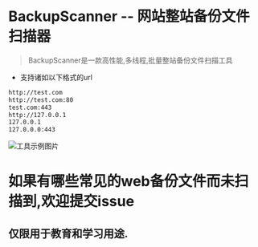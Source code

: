 # BackupScanner -- 网站整站备份文件扫描器

> BackupScanner是一款高性能,多线程,批量整站备份文件扫描工具

* 支持诸如以下格式的url
```bash
http://test.com
http://test.com:80
test.com:443
http://127.0.0.1
127.0.0.1
127.0.0.0:443
```


![工具示例图片](https://raw.githubusercontent.com/weepsafe/BackupScanner/main/images/1.png)


# 如果有哪些常见的web备份文件而未扫描到,欢迎提交issue

## 仅限用于教育和学习用途.
